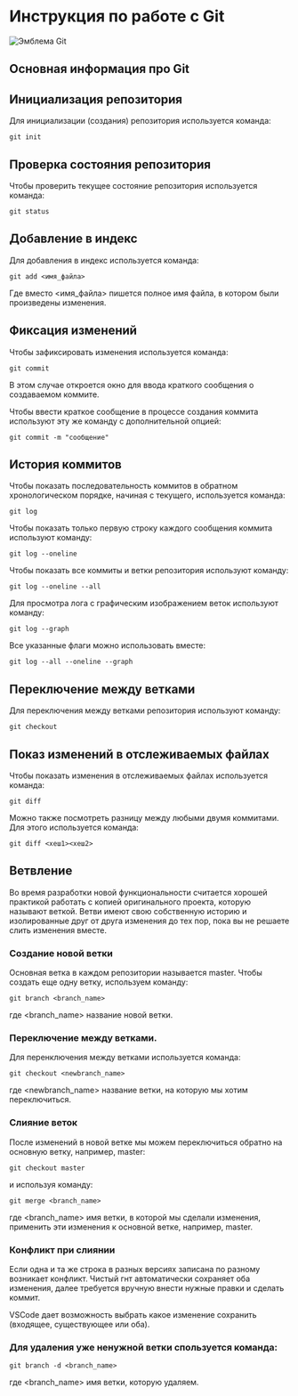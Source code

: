 # **Инструкция по работе с Git**

![Эмблема Git](git.jpg)

## Основная информация про Git

## Инициализация репозитория

Для инициализации (создания) репозитория используется команда:

    git init

## Проверка состояния репозитория

Чтобы проверить текущее состояние репозитория используется команда:

    git status  

## Добавление в индекс

Для добавления в индекс используется команда:

    git add <имя_файла>

Где вместо <имя_файла> пишется полное имя файла, в котором были произведены изменения.

## Фиксация изменений

Чтобы зафиксировать изменения используется команда:

    git commit

В этом случае откроется окно для ввода краткого сообщения о создаваемом коммите.

Чтобы ввести краткое сообщение в процессе создания коммита используют эту же команду с дополнительной опцией:

    git commit -m "сообщение"

## История коммитов

Чтобы показать последовательность коммитов в обратном хронологическом порядке, начиная с текущего, используется команда:

    git log

Чтобы показать только первую строку каждого сообщения коммита используют команду:

    git log --oneline

Чтобы показать все коммиты и ветки репозитория используют команду:

    git log --oneline --all

Для просмотра лога с графическим изображением веток используют команду:

    git log --graph

Все указанные флаги можно использовать вместе:

    git log --all --oneline --graph

## Переключение между ветками

Для переключения между ветками репозитория используют команду:

    git checkout

## Показ изменений в отслеживаемых файлах

Чтобы показать изменения в отслеживаемых файлах используется команда:

    git diff

Можно также посмотреть разницу между любыми двумя коммитами. Для этого используется команда:

    git diff <хеш1><хеш2>

## Ветвление

Во время разработки новой функциональности считается хорошей практикой работать с копией оригинального проекта, которую называют веткой. Ветви имеют свою собственную историю и изолированные друг от друга изменения до тех пор, пока вы не решаете слить изменения вместе.

### Создание новой ветки

Основная ветка в каждом репозитории называется master. Чтобы создать еще одну ветку, используем команду:

    git branch <branch_name>

где <branch_name> название новой ветки.

### Переключение между ветками.

Для перенключения между ветками используется команда:

    git checkout <newbranch_name>

где <newbranch_name> название ветки, на которую мы хотим переключиться.

### Слияние веток

После изменений в новой ветке мы можем переключиться обратно на основную ветку, например, master:

    git checkout master

и используя команду:

    git merge <branch_name>

где <branch_name> имя ветки, в которой мы сделали изменения, применить эти изменения к основной ветке, например, master.

### Конфликт при слиянии

Если одна и та же строка в разных версиях записана по разному возникает конфликт. Чистый гнт автоматически сохраняет оба изменения, далее требуется вручную внести нужные правки и сделать коммит.

VSCode дает возможность выбрать какое изменение сохранить (входящее, существующее или оба).

### Для удаления уже ненужной ветки спользуется команда:

    git branch -d <branch_name>

где <branch_name> имя ветки, которую удаляем.





